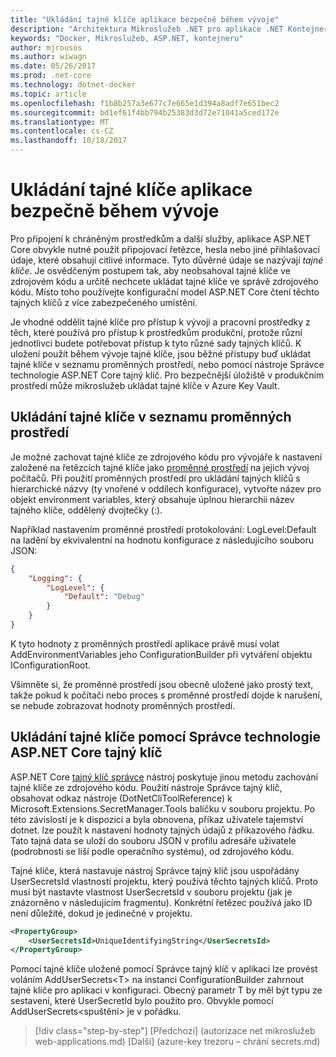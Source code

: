 ```yaml
---
title: "Ukládání tajné klíče aplikace bezpečně během vývoje"
description: "Architektura Mikroslužeb .NET pro aplikace .NET Kontejnerizované | Ukládání tajné klíče aplikace bezpečně během vývoje"
keywords: "Docker, Mikroslužeb, ASP.NET, kontejneru"
author: mjrousos
ms.author: wiwagn
ms.date: 05/26/2017
ms.prod: .net-core
ms.technology: dotnet-docker
ms.topic: article
ms.openlocfilehash: f1b8b257a3e677c7e665e1d394a8adf7e651bec2
ms.sourcegitcommit: bd1ef61f4bb794b25383d3d72e71041a5ced172e
ms.translationtype: MT
ms.contentlocale: cs-CZ
ms.lasthandoff: 10/18/2017
---
```

# <a name="storing-application-secrets-safely-during-development"></a>Ukládání tajné klíče aplikace bezpečně během vývoje

Pro připojení k chráněným prostředkům a další služby, aplikace ASP.NET Core obvykle nutné použít připojovací řetězce, hesla nebo jiné přihlašovací údaje, které obsahují citlivé informace. Tyto důvěrné údaje se nazývají *tajné klíče*. Je osvědčeným postupem tak, aby neobsahoval tajné klíče ve zdrojovém kódu a určitě nechcete ukládat tajné klíče ve správě zdrojového kódu. Místo toho používejte konfigurační model ASP.NET Core čtení těchto tajných klíčů z více zabezpečeného umístění.

Je vhodné oddělit tajné klíče pro přístup k vývoji a pracovní prostředky z těch, které používá pro přístup k prostředkům produkční, protože různí jednotlivci budete potřebovat přístup k tyto různé sady tajných klíčů. K uložení použít během vývoje tajné klíče, jsou běžné přístupy buď ukládat tajné klíče v seznamu proměnných prostředí, nebo pomocí nástroje Správce technologie ASP.NET Core tajný klíč. Pro bezpečnější úložiště v produkčním prostředí může mikroslužeb ukládat tajné klíče v Azure Key Vault.

## <a name="storing-secrets-in-environment-variables"></a>Ukládání tajné klíče v seznamu proměnných prostředí

Je možné zachovat tajné klíče ze zdrojového kódu pro vývojáře k nastavení založené na řetězcích tajné klíče jako [proměnné prostředí](https://docs.microsoft.com/aspnet/core/security/app-secrets#environment-variables) na jejich vývoj počítačů. Při použití proměnných prostředí pro ukládání tajných klíčů s hierarchické názvy (ty vnořené v oddílech konfigurace), vytvořte název pro objekt environment variables, který obsahuje úplnou hierarchii název tajného klíče, oddělený dvojtečky (:).

Například nastavením proměnné prostředí protokolování: LogLevel:Default na ladění by ekvivalentní na hodnotu konfigurace z následujícího souboru JSON:

```json
{
    "Logging": {
        "LogLevel": {
            "Default": "Debug"
        }
    }
}
```

K tyto hodnoty z proměnných prostředí aplikace právě musí volat AddEnvironmentVariables jeho ConfigurationBuilder při vytváření objektu IConfigurationRoot.

Všimněte si, že proměnné prostředí jsou obecně uložené jako prostý text, takže pokud k počítači nebo proces s proměnné prostředí dojde k narušení, se nebude zobrazovat hodnoty proměnných prostředí.

## <a name="storing-secrets-using-the-aspnet-core-secret-manager"></a>Ukládání tajné klíče pomocí Správce technologie ASP.NET Core tajný klíč

ASP.NET Core [tajný klíč správce](https://docs.microsoft.com/aspnet/core/security/app-secrets#secret-manager) nástroj poskytuje jinou metodu zachování tajné klíče ze zdrojového kódu. Použití nástroje Správce tajný klíč, obsahovat odkaz nástroje (DotNetCliToolReference) k Microsoft.Extensions.SecretManager.Tools balíčku v souboru projektu. Po této závislostí je k dispozici a byla obnovena, příkaz uživatele tajemství dotnet. lze použít k nastavení hodnoty tajných údajů z příkazového řádku. Tato tajná data se uloží do souboru JSON v profilu adresáře uživatele (podrobnosti se liší podle operačního systému), od zdrojového kódu.

Tajné klíče, která nastavuje nástroj Správce tajný klíč jsou uspořádány UserSecretsId vlastností projektu, který používá těchto tajných klíčů. Proto musí být nastavte vlastnost UserSecretsId v souboru projektu (jak je znázorněno v následujícím fragmentu). Konkrétní řetězec používá jako ID není důležité, dokud je jedinečné v projektu.

```xml
<PropertyGroup>
    <UserSecretsId>UniqueIdentifyingString</UserSecretsId>
</PropertyGroup>
```

Pomocí tajné klíče uložené pomocí Správce tajný klíč v aplikaci lze provést voláním AddUserSecrets&lt;T&gt; na instanci ConfigurationBuilder zahrnout tajné klíče pro aplikaci v konfiguraci. Obecný parametr T by měl být typu ze sestavení, které UserSecretId bylo použito pro. Obvykle pomocí AddUserSecrets&lt;spuštění&gt; je v pořádku.


>[!div class="step-by-step"]
[Předchozí] (autorizace net mikroslužeb web-applications.md) [Další] (azure-key trezoru – chrání secrets.md)
